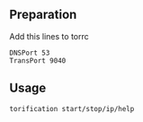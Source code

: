 ## Preparation

Add this lines to torrc
```
DNSPort 53
TransPort 9040
```

## Usage
```
torification start/stop/ip/help
```